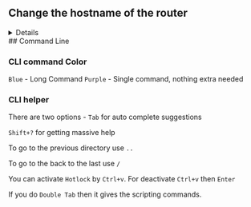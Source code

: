 ## Change the hostname of the router
<details>
```bash
system identity set name=R2
```
</details>
## Command Line

### CLI command Color
`Blue` - Long Command
`Purple` - Single command, nothing extra needed

### CLI helper
There are two options - `Tab` for auto complete suggestions

`Shift+?` for getting massive help

To go to the previous directory use `..`

To go to the back to the last use `/`

You can activate `Hotlock` by `Ctrl+v`. For deactivate `Ctrl+v` then `Enter`

If you do `Double Tab` then it gives the scripting commands.
